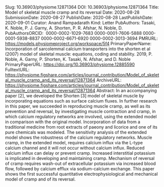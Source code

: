 Slug: 10.36903/physiome.12871364
DOI: 10.36903/physiome.12871364
Title: Model of skeletal muscle cramp and its reversal
Date: 2020-08-28
SubmissionDate: 2020-08-27
PublishDate: 2020-08-28
LastPublishDate: 2020-09-01
Curator: Anand Rampadarath
Kind: Letter
PubAuthors: Tasaki, K.
    Noble, P. J.
    Garny, A.
    Shorten, P. R.
    Afshar, N.
    Noble, D.
PubAuthorsORCID: ​
    0000-0002-1029-7683
    0000-0001-7606-5888
    0000-0001-5938-8837
    0000-0002-6671-6920
    0000-0002-3013-3694
PMRURL: https://models.physiomeproject.org/workspace/5f4
PrimaryPaperName: Incorporation of sarcolemmal calcium transporters into the shorten et al (2007) model of skeletal muscle: equations, coding and stability. 2019, P. Noble, A. Garny, P. Shorten, K. Tasaki, N. Afshar, and D. Noble
PrimaryPaperURL: https://doi.org/10.36903/physiome.12885590
FulltextURL: https://physiome.figshare.com/articles/journal_contribution/Model_of_skeletal_muscle_cramp_and_its_reversal/12871364
ArchiveURL: https://physiome.figshare.com/articles/journal_contribution/Model_of_skeletal_muscle_cramp_and_its_reversal/12871364
Abstract: In an accompanying paper [2], we developed the Shorten [3] model of skeletal muscle by incorporating equations such as surface calcium fluxes. In further research in this paper, we succeeded in reproducing muscle cramp, as well as its prevention and reversal, by investigating muscle contraction and cramp, in which calcium regulatory networks are involved, using the extended model in comparison with the original model. Incorporation of data from a traditional medicine from root extracts of paeony and licorice and one of its pure chemicals was modeled. The sensitivity analysis of the extended model shows the robustness of the calcium regulatory networks. Muscle cramp, in the extended model, requires calcium influx via the L-type calcium channel and it will not occur without calcium influx. Reduced calcium influx can delay or prevent cramp. Increased interstitial potassium is implicated in developing and maintaining cramp. Mechanism of reversal of cramp requires wash-out of extracellular potassium via increased blood flow, followed by calcium efflux via sodium-calcium exchange. This paper shows the first successful quantitative electrophysiological and mechanical model of cramp and of its reversal.
